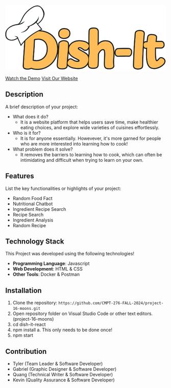 [![Watch the Demo](./dish-it-react/public/images/logoNavBar.png)](https://www.youtube.com/watch?v=1rQyutNTqqw&t=7s&ab_channel=HooopCode)


[Watch the Demo](https://www.youtube.com/watch?v=1rQyutNTqqw&t=7s&ab_channel=HooopCode)
[Visit Our Website](https://main.d9f9dkmnwvkxz.amplifyapp.com/recipe-overview/942309)

## Description
A brief description of your project:
- What does it do?
   - It is a website platform that helps users save time, make healthier eating choices, and explore wide varieties of cuisines effortlessly.
- Who is it for?
   - It is for anyone essentially. Howevever, it's more garned for people who are more interested into learning how to cook!
- What problem does it solve?
   - It removes the barriers to learning how to cook, which can often be intimidating and difficult when trying to learn on your own.

## Features
List the key functionalities or highlights of your project:
- Random Food Fact
- Nutritional Chatbot
- Ingredient Recipe Search
- Recipe Search
- Ingredient Analysis
- Random Recipe

## Technology Stack
This Project was developed using the following technologies!
- **Programming Language**: Javascript
- **Web Development**: HTML & CSS
- **Other Tools**: Docker & Postman

## Installation
1. Clone the repository:
   ```https://github.com/CMPT-276-FALL-2024/project-16-moons.git```
2. Open repository folder on Visual Studio Code or other text editors. (project-16-moons)
3. cd dish-it-react
5. npm install
  a. This only needs to be done once!
7. npm start

## Contribution
- Tyler (Team Leader & Software Developer)
- Gabriel (Graphic Designer & Software Developer)
- Quang (Technical Writer & Software Developer)
- Kevin (Quality Assurance & Software Developer)
